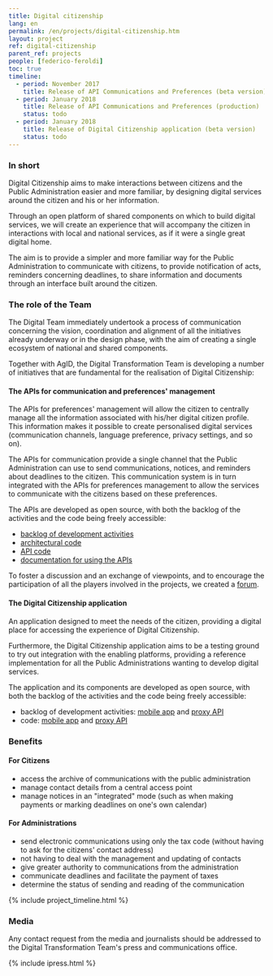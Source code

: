 ```yaml
---
title: Digital citizenship
lang: en
permalink: /en/projects/digital-citizenship.htm
layout: project
ref: digital-citizenship
parent_ref: projects
people: [federico-feroldi]
toc: true
timeline:
  - period: November 2017
    title: Release of API Communications and Preferences (beta version)
  - period: January 2018
    title: Release of API Communications and Preferences (production)
    status: todo
  - period: January 2018
    title: Release of Digital Citizenship application (beta version)
    status: todo
---
```


### In short

Digital Citizenship aims to make interactions between citizens and the
Public Administration easier and more familiar, by designing digital services
around the citizen and his or her information.

Through an open platform of shared components on which to build
digital services, we will create an experience that will accompany the citizen
in interactions with local and national services, as if it were a single great digital home.

The aim is to provide a simpler and more familiar way for the Public Administration to communicate with citizens, to provide notification of acts, reminders concerning deadlines, to share information and documents through an interface built around the citizen.

### The role of the Team

The Digital Team immediately undertook a process of communication concerning
the vision, coordination and alignment of all the initiatives already underway or in
the design phase, with the aim of creating a single ecosystem of national and shared components.

Together with AgID, the Digital Transformation Team is developing a number
of initiatives that are fundamental for the realisation of Digital Citizenship:

#### The APIs for communication and preferences' management

The APIs for preferences' management will allow the citizen to centrally manage all the information associated with his/her digital citizen profile. This information makes it possible to create personalised digital
services (communication channels, language preference, privacy settings, and so on).

The APIs for communication provide a single channel that the Public
Administration can use to send communications, notices, and reminders about
deadlines to the citizen. This communication system is in turn integrated with
the APIs for preferences management to allow the services to communicate with
the citizens based on these preferences.

The APIs are developed as open source, with both the backlog of the activities
and the code being freely accessible:

*   [backlog of development activities](https://www.pivotaltracker.com/n/projects/2088623)
*   [architectural code](https://github.com/teamdigitale/digital-citizenship)
*   [API code](https://github.com/teamdigitale/digital-citizenship-functions)
*   [documentation for using the APIs](https://teamdigitale.github.io/digital-citizenship/)

To foster a discussion and an exchange of viewpoints, and to encourage the participation
of all the players involved in the projects, we created a [forum](https://forum.italia.it/c/piano-triennale/piattaforme-abilitanti).

#### The Digital Citizenship application

An application designed to meet the needs of the citizen, providing a
digital place for accessing the experience of Digital Citizenship.

Furthermore, the Digital Citizenship application aims to be a testing ground
to try out integration with the enabling platforms, providing a reference implementation for all the Public Administrations wanting to develop digital services.

The application and its components are developed as open source, with both the backlog of the activities and the code being freely accessible:

*   backlog of development activities: [mobile app](https://www.pivotaltracker.com/n/projects/2048617)
    and [proxy API](https://www.pivotaltracker.com/n/projects/2116794)
*   code: [mobile app](https://github.com/teamdigitale/italia-app)
    and [proxy API](https://github.com/teamdigitale/italia-backend)

### Benefits

#### For Citizens

* access the archive of communications with the public administration
* manage contact details from a central access point
* manage notices in an &quot;integrated&quot; mode (such as when making payments or marking
deadlines on one&#39;s own calendar)

#### For Administrations
* send electronic communications using only the tax code (without having to ask for the citizens&#39; contact address)
* not having to deal with the management and updating of contacts
* give greater authority to communications from the administration  
* communicate deadlines and facilitate the payment of taxes
* determine the status of sending and reading of the communication

{% include project_timeline.html %}

### Media

Any contact request from the media and journalists should be addressed to the Digital Transformation Team's press and communications office.

{% include ipress.html %}
<div id="content-ipress" data-key="01e87bed-f52e-4d6d-af32-c4ea59fd300a" data-lang="en" data-size="100" data-tag="5"></div>
<script type="text/javascript" src="/js/ipress.js"></script>
